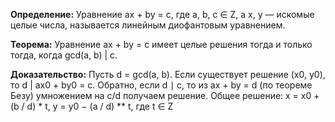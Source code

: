 **Определение:** Уравнение ax + by = c, где a, b, c ∈ Z, а x, y — искомые целые числа, называется линейным диофантовым уравнением. 

**Теорема:** Уравнение ax + by = c имеет целые решения тогда и только тогда, когда gcd(a, b) | c. 

**Доказательство:** Пусть d = gcd(a, b). Если существует решение (x0, y0), то          d | ax0 + by0 = c. Обратно, если d ∣ c, то из ax + by = d (по теореме Безу) умножением на c/d получаем решение. Общее решение: x = x0 + (b / d) * t, y = y0 − (a / d) ** t, где t ∈ Z